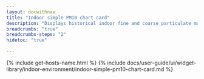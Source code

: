 ```yaml
---
layout: docwithnav
title: "Indoor simple PM10 chart card"
description: "Displays historical indoor fine and coarse particulate matter (PM10) values as a simplified chart. Optionally may display the corresponding latest indoor PM10 value."
breadcrumbs: "true"
breadcrumbs-steps: "2"
hidetoc: "true"

---
```

{% include get-hosts-name.html %}
{% include docs/user-guide/ui/widget-library/indoor-environment/indoor-simple-pm10-chart-card.md %}

